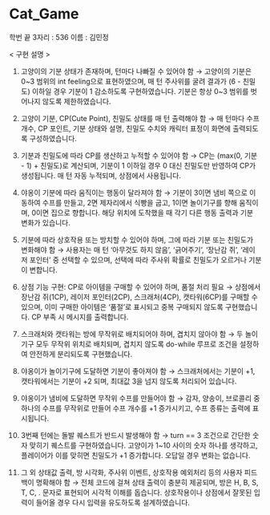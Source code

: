 # Cat_Game

학번 끝 3자리 : 536
이름 : 김민정

< 구현 설명 >
1. 고양이의 기분 상태가 존재하며, 턴마다 나빠질 수 있어야 함
→ 고양이의 기분은 0~3 범위의 int feeling으로 표현하였으며, 매 턴 주사위를 굴려 결과가 (6 - 친밀도) 이하일 경우 기분이 1 감소하도록 구현하였습니다. 기분은 항상 0~3 범위를 벗어나지 않도록 제한하였습니다.

2. 고양이 기분, CP(Cute Point), 친밀도 상태를 매 턴 출력해야 함
→ 매 턴마다 수프 개수, CP 포인트, 기분 상태와 설명, 친밀도 수치와 캐릭터 표정이 화면에 출력되도록 구성하였습니다.

3. 기분과 친밀도에 따라 CP를 생산하고 누적할 수 있어야 함
→ CP는 (max(0, 기분 - 1) + 친밀도)로 계산되며, 기분이 1 이하일 경우 0 대신 친밀도만 반영하여 CP가 생성됩니다. 매 턴 자동 누적되며, 상점에서 사용됩니다.

4. 야옹이 기분에 따라 움직이는 행동이 달라져야 함
→ 기분이 3이면 냄비 쪽으로 이동하여 수프를 만들고, 2면 제자리에서 식빵을 굽고, 1이면 놀이기구를 향해 움직이며, 0이면 집으로 향합니다. 해당 위치에 도착했을 때 각기 다른 행동 출력과 기분 변화가 있습니다.

5. 기분에 따라 상호작용 또는 방치할 수 있어야 하며, 그에 따라 기분 또는 친밀도가 변화해야 함
→ 사용자는 매 턴 ‘아무것도 하지 않음’, ‘긁어주기’, ‘장난감 쥐’, ‘레이저 포인터’ 중 선택할 수 있으며, 선택에 따라 주사위 확률로 친밀도가 오르거나 기분이 변합니다.

6. 상점 기능 구현: CP로 아이템을 구매할 수 있어야 하며, 품절 처리 필요
→ 상점에서 장난감 쥐(1CP), 레이저 포인터(2CP), 스크래처(4CP), 캣타워(6CP)를 구매할 수 있으며, 이미 구매한 아이템은 ‘품절’로 표시되고 중복 구매되지 않도록 구현했습니다. CP 부족 시 메시지를 출력합니다.

7. 스크래처와 캣타워는 방에 무작위로 배치되어야 하며, 겹치지 않아야 함
→ 두 놀이기구 모두 무작위 위치로 배치되며, 겹치지 않도록 do-while 루프로 조건을 설정하여 안전하게 분리되도록 구현했습니다.

8. 야옹이가 놀이기구에 도달하면 기분이 좋아져야 함
→ 스크래처에서는 기분이 +1, 캣타워에서는 기분이 +2 되며, 최대값 3을 넘지 않도록 처리되어 있습니다.

9. 야옹이가 냄비에 도달하면 무작위 수프를 만들어야 함
→ 감자, 양송이, 브로콜리 중 하나의 수프를 무작위로 만들어 수프 개수를 +1 증가시키고, 수프 종류는 출력에 표시됩니다.

10. 3번째 턴에는 돌발 퀘스트가 반드시 발생해야 함
→ turn == 3 조건으로 간단한 숫자 맞히기 퀘스트를 구현하였습니다. 고양이가 1~10 사이의 숫자 하나를 생각하고, 플레이어가 이를 맞히면 친밀도가 +1 증가합니다. 오답일 경우 변화는 없습니다.

11. 그 외 상태값 출력, 방 시각화, 주사위 이벤트, 상호작용 예외처리 등의 사용자 피드백이 명확해야 함
→ 전체 코드에 걸쳐 상태 출력이 충분히 제공되며, 방은 H, B, S, T, C, . 문자로 표현되어 시각적 이해를 돕습니다. 상호작용이나 상점에서 잘못된 입력이 들어올 경우 다시 입력을 유도하도록 설계하였습니다.
